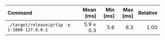 | Command | Mean [ms] | Min [ms] | Max [ms] | Relative |
|:---|---:|---:|---:|---:|
| `./target/release/prtip -p 1-1000 127.0.0.1` | 5.9 ± 0.3 | 5.6 | 6.3 | 1.00 |
